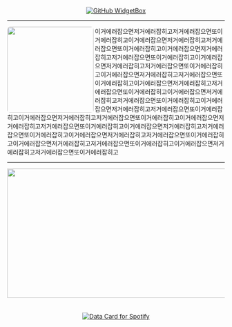 <div align="center">
  
[![GitHub WidgetBox](https://github-widgetbox.vercel.app/api/profile?username=eonduck2&data=followers,repositories,stars,commits)](https://github.com/Jurredr/github-widgetbox)

---

<div align="left">
  <img align="left" height="200" style="border-radius:7px" src="https://i.namu.wiki/i/7TpJiMdLkh0CF5BaXepxTiVtNYB57y__0jodJaqmUIMdrIfP0xMA790M7IYb5tU4S0uWAZYHeBijlqerp9Y3ao_dLGuiHHdr2z-GmprkDMk1wZfnL8YrUyf7HCti7T-si9zOBp3DUUjUCzZe4ox1Cg.webp"  />
<span>이거에러잡으면저거에러잡히고저거에러잡으면또이거에러잡히고이거에러잡으면저거에러잡히고저거에러잡으면또이거에러잡히고이거에러잡으면저거에러잡히고저거에러잡으면또이거에러잡히고이거에러잡으면저거에러잡히고저거에러잡으면또이거에러잡히고이거에러잡으면저거에러잡히고저거에러잡으면또이거에러잡히고이거에러잡으면저거에러잡히고저거에러잡으면또이거에러잡히고이거에러잡으면저거에러잡히고저거에러잡으면또이거에러잡히고이거에러잡으면저거에러잡히고저거에러잡으면또이거에러잡히고이거에러잡으면저거에러잡히고저거에러잡으면또이거에러잡히고이거에러잡으면저거에러잡히고저거에러잡으면또이거에러잡히고이거에러잡으면저거에러잡히고저거에러잡으면또이거에러잡히고이거에러잡으면저거에러잡히고저거에러잡으면또이거에러잡히고이거에러잡으면저거에러잡히고저거에러잡으면또이거에러잡히고이거에러잡으면저거에러잡히고저거에러잡으면또이거에러잡히고</span>
</div>

---


<div align="center">
<a href="https://github.com/devxb/gitanimals">
<img
  src="https://render.gitanimals.org/farms/eonduck2"
  width="600"
  height="300"
/>
</a>
</div>

<br/>
<br/>


<a href="https://data-card-for-spotify.herokuapp.com/card?user_id=31ahf5obk3y6weke7yslqv6vv6z4">
  <img src="https://data-card-for-spotify.herokuapp.com/api/card?user_id=31ahf5obk3y6weke7yslqv6vv6z4&show_border=1&custom_title=-_-&limit=3" alt="Data Card for Spotify">
</a>

</div>
